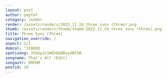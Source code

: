 ```yaml
---
layout: post
author: pepfof
category: render
render: /assets/renders/2023_11_24_three suns (three).png
thumb: /assets/renders/thumb/thumb-2023_11_24_three suns (three).png
title: Three Suns (Three)
navigation_override: /
aspect: 1/1
domcol: ^150b00
spotisong: 3tbGyZx1WEhQGQRxyUNf2W
songname: That's All (Edit)
songautr: KMFDM
postid: 10
---
```


<!--USER BEGIN 1-->

<!--USER END 1-->

<!--more-->
<!--USER BEGIN 2-->

<!--USER END 2-->

